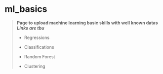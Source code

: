 # ml_basics

> **Page to upload machine learning basic skills with well known datas**
>  ***Links are tbu***
>  
> - Regressions
> 
> - Classifications
>
> - Random Forest
>
> - Clustering
